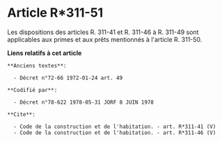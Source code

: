 # Article R*311-51

Les dispositions des articles R. 311-41 et R. 311-46 à R. 311-49 sont applicables aux primes et aux prêts mentionnés à
l'article R. 311-50.

**Liens relatifs à cet article**

	**Anciens textes**:

	  - Décret n°72-66 1972-01-24 art. 49

	**Codifié par**:

	  - Décret n°78-622 1978-05-31 JORF 8 JUIN 1978

	**Cite**:

	  - Code de la construction et de l'habitation. - art. R*311-41 (V)
	  - Code de la construction et de l'habitation. - art. R*311-46 (V)
